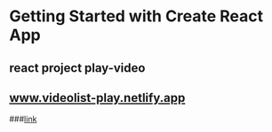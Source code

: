 # Getting Started with Create React App

## react project play-video

## www.videolist-play.netlify.app
###[link](https://videolist-play.netlify.app/)